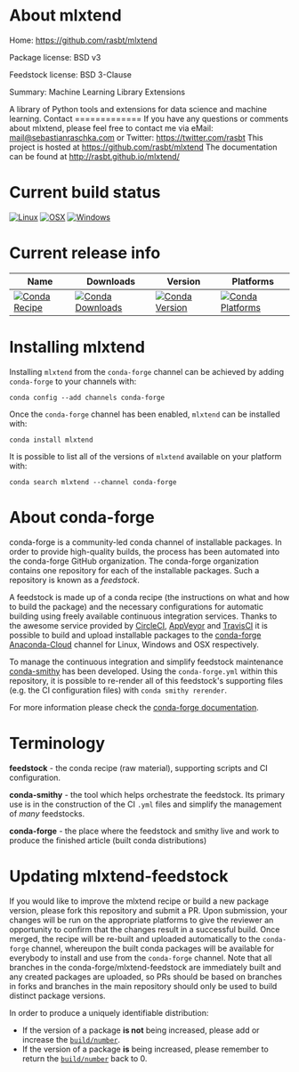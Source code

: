About mlxtend
=============

Home: https://github.com/rasbt/mlxtend

Package license: BSD v3

Feedstock license: BSD 3-Clause

Summary: Machine Learning Library Extensions

A library of Python tools and extensions for data science and machine learning.
Contact =============
If you have any questions or comments about mlxtend, please feel free to contact me via eMail: mail@sebastianraschka.com or Twitter: https://twitter.com/rasbt
This project is hosted at https://github.com/rasbt/mlxtend The documentation can be found at http://rasbt.github.io/mlxtend/


Current build status
====================

[![Linux](https://img.shields.io/circleci/project/github/conda-forge/mlxtend-feedstock/master.svg?label=Linux)](https://circleci.com/gh/conda-forge/mlxtend-feedstock)
[![OSX](https://img.shields.io/travis/conda-forge/mlxtend-feedstock/master.svg?label=macOS)](https://travis-ci.org/conda-forge/mlxtend-feedstock)
[![Windows](https://img.shields.io/appveyor/ci/conda-forge/mlxtend-feedstock/master.svg?label=Windows)](https://ci.appveyor.com/project/conda-forge/mlxtend-feedstock/branch/master)

Current release info
====================

| Name | Downloads | Version | Platforms |
| --- | --- | --- | --- |
| [![Conda Recipe](https://img.shields.io/badge/recipe-mlxtend-green.svg)](https://anaconda.org/conda-forge/mlxtend) | [![Conda Downloads](https://img.shields.io/conda/dn/conda-forge/mlxtend.svg)](https://anaconda.org/conda-forge/mlxtend) | [![Conda Version](https://img.shields.io/conda/vn/conda-forge/mlxtend.svg)](https://anaconda.org/conda-forge/mlxtend) | [![Conda Platforms](https://img.shields.io/conda/pn/conda-forge/mlxtend.svg)](https://anaconda.org/conda-forge/mlxtend) |

Installing mlxtend
==================

Installing `mlxtend` from the `conda-forge` channel can be achieved by adding `conda-forge` to your channels with:

```
conda config --add channels conda-forge
```

Once the `conda-forge` channel has been enabled, `mlxtend` can be installed with:

```
conda install mlxtend
```

It is possible to list all of the versions of `mlxtend` available on your platform with:

```
conda search mlxtend --channel conda-forge
```


About conda-forge
=================

conda-forge is a community-led conda channel of installable packages.
In order to provide high-quality builds, the process has been automated into the
conda-forge GitHub organization. The conda-forge organization contains one repository
for each of the installable packages. Such a repository is known as a *feedstock*.

A feedstock is made up of a conda recipe (the instructions on what and how to build
the package) and the necessary configurations for automatic building using freely
available continuous integration services. Thanks to the awesome service provided by
[CircleCI](https://circleci.com/), [AppVeyor](http://www.appveyor.com/)
and [TravisCI](https://travis-ci.org/) it is possible to build and upload installable
packages to the [conda-forge](https://anaconda.org/conda-forge)
[Anaconda-Cloud](http://docs.anaconda.org/) channel for Linux, Windows and OSX respectively.

To manage the continuous integration and simplify feedstock maintenance
[conda-smithy](http://github.com/conda-forge/conda-smithy) has been developed.
Using the ``conda-forge.yml`` within this repository, it is possible to re-render all of
this feedstock's supporting files (e.g. the CI configuration files) with ``conda smithy rerender``.

For more information please check the [conda-forge documentation](https://conda-forge.org/docs/).

Terminology
===========

**feedstock** - the conda recipe (raw material), supporting scripts and CI configuration.

**conda-smithy** - the tool which helps orchestrate the feedstock.
                   Its primary use is in the construction of the CI ``.yml`` files
                   and simplify the management of *many* feedstocks.

**conda-forge** - the place where the feedstock and smithy live and work to
                  produce the finished article (built conda distributions)


Updating mlxtend-feedstock
==========================

If you would like to improve the mlxtend recipe or build a new
package version, please fork this repository and submit a PR. Upon submission,
your changes will be run on the appropriate platforms to give the reviewer an
opportunity to confirm that the changes result in a successful build. Once
merged, the recipe will be re-built and uploaded automatically to the
`conda-forge` channel, whereupon the built conda packages will be available for
everybody to install and use from the `conda-forge` channel.
Note that all branches in the conda-forge/mlxtend-feedstock are
immediately built and any created packages are uploaded, so PRs should be based
on branches in forks and branches in the main repository should only be used to
build distinct package versions.

In order to produce a uniquely identifiable distribution:
 * If the version of a package **is not** being increased, please add or increase
   the [``build/number``](http://conda.pydata.org/docs/building/meta-yaml.html#build-number-and-string).
 * If the version of a package **is** being increased, please remember to return
   the [``build/number``](http://conda.pydata.org/docs/building/meta-yaml.html#build-number-and-string)
   back to 0.